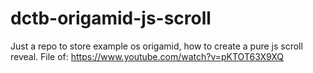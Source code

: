 # dctb-origamid-js-scroll
Just a repo to store example os origamid, how to create a pure js scroll reveal. File of: https://www.youtube.com/watch?v=pKTOT63X9XQ
